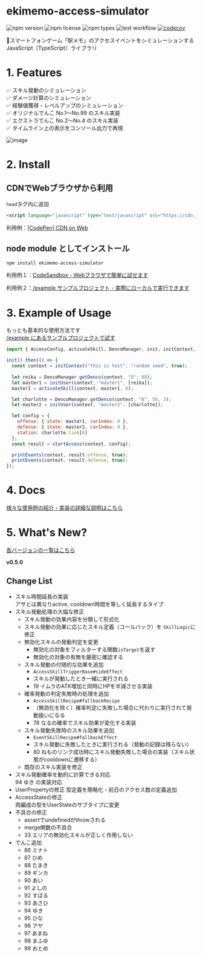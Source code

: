 # ekimemo-access-simulator

![npm version](https://img.shields.io/npm/v/ekimemo-access-simulator.svg)
![npm license](https://img.shields.io/npm/l/ekimemo-access-simulator.svg)
![npm types](https://img.shields.io/npm/types/ekimemo-access-simulator.svg)
![test workflow](https://github.com/Seo-4d696b75/station-access-simulator/actions/workflows/test.yml/badge.svg)
[![codecov](https://codecov.io/gh/Seo-4d696b75/station-access-simulator/branch/main/graph/badge.svg?token=1JENN8RNOU)](https://codecov.io/gh/Seo-4d696b75/station-access-simulator)


🚃スマートフォンゲーム「駅メモ」のアクセスイベントをシミュレーションするJavaScript（TypeScript）ライブラリ

# 1. Features

✅ スキル発動のシミュレーション  
✅ ダメージ計算のシミュレーション  
✅ 経験値獲得・レベルアップのシミュレーション  
✅ オリジナルでんこ No.1〜No.99 のスキル実装  
✅ エクストラでんこ No.2〜No.4 のスキル実装  
✅ タイムライン上の表示をコンソール出力で再現  

![image](https://user-images.githubusercontent.com/25225028/204131714-46bc4e25-f29a-4367-a2bc-00f2297452d4.png)


# 2. Install

## CDNでWebブラウザから利用
`head`タグ内に追加  

```html
<script language="javascript" type="text/javascript" src="https://cdn.jsdelivr.net/npm/ekimemo-access-simulator@^0.5.0/umd/simulator.min.js"></script>
```

利用例：[[CodePen] CDN on Web](https://codepen.io/seo-4d696b75/pen/RwjoWeR)

## node module としてインストール

```bash
npm install ekimemo-access-simulator
```

利用例１：[CodeSandbox - Webブラウザで簡単に試せます](https://codesandbox.io/s/yi-memo-akusesusimiyureta-cor73?file=/src/index.ts)  

利用例２：[/example サンプルプロジェクト - 実際にローカルで実行できます](https://github.com/Seo-4d696b75/station-access-simulator/blob/main/example/README.md)

# 3. Example of Usage

もっとも基本的な使用方法です  
[/example にあるサンプルプロジェクトで試す](https://github.com/Seo-4d696b75/station-access-simulator/blob/main/example/README.md)
```js
import { AccessConfig, activateSkill, DencoManager, init, initContext, initUser, printEvents, startAccess } from "ekimemo-access-simulator";

init().then(() => {
  const context = initContext("this is test", "random seed", true);
  
  let reika = DencoManager.getDenco(context, "5", 80);
  let master1 = initUser(context, "master1", [reika]);
  master1 = activateSkill(context, master1, 0);

  let charlotte = DencoManager.getDenco(context, "6", 50, 3);
  let master2 = initUser(context, "master2", [charlotte]);

  let config = {
    offense: { state: master1, carIndex: 0 }, 
    defense: { state: master2, carIndex: 0 },
    station: charlotte.link[0]
  };
  const result = startAccess(context, config);

  printEvents(context, result.offense, true);
  printEvents(context, result.defense, true);
});
```

# 4. Docs

[様々な使用例の紹介・実装の詳細な説明はこちら](https://github.com/Seo-4d696b75/station-access-simulator/blob/main/docs/index.md)

# 5. What's New?
[各バージョンの一覧はこちら](https://github.com/Seo-4d696b75/station-access-simulator/releases)  


**v0.5.0**  
## Change List

- スキル時間延長の実装  
  アサとは異なりactive, cooldown時間を等しく延長するタイプ  
- スキル発動処理の大幅な修正  
  - スキル発動の効果内容を分類して形式化
  - スキル発動の効果に応じたスキル定義（コールバック）を `SkillLogic`に修正
  - 無効化スキルの発動判定を変更  
    - 無効化の対象をフィルターする関数`isTarget`を返す
    - 無効化の対象の有無を厳密に確認する
  - スキル発動の付随的な効果を追加
    - `AccessSkillTriggerBase#sideEffect`
    - スキルが発動したとき一緒に実行される
    - 19 イムラのATK増加と同時にHPを半減させる実装
  - 確率発動の判定失敗時の処理を追加  
     - `AccessSkillRecipe#fallbackRecipe`
     - （無効化を除く）確率判定に失敗した場合に代わりに実行されて発動扱いになる
     -  78 なるの確率でスキル効果が変化する実装
  - スキル発動失敗時のスキル効果を追加
    - `EventSkillRecipe#fallbackEffect`
    - スキル発動に失敗したときに実行される（発動の記録は残らない）
    - 80 ねものリンク成功時にスキル発動失敗した場合の実装（スキル状態がcooldownに遷移する）
  - 既存のスキル実装を修正
- スキル発動確率を動的に計算できる対応  
  94 ゆき の実装対応
- UserPropertyの修正
  型定義を簡略化・前日のアクセス数の定義追加
- AccessStateの修正  
  両編成の型をUserStateのサブタイプに変更
- 不具合の修正
  - assertでundefinedがthrowされる
  - merge関数の不具合 
  - 33 エリアの無効化スキルが正しく作用しない
- でんこ追加
  - 86 ミナト 
  - 87 ひめ
  - 88 たまき
  - 89 ギンカ
  - 90 あい 
  - 91 よしの
  - 92 すばる
  - 93 あさひ
  - 94 ゆき
  - 95 ひな
  - 96 アヤ
  - 97 あまね
  - 98 まふゆ
  - 99 おとめ